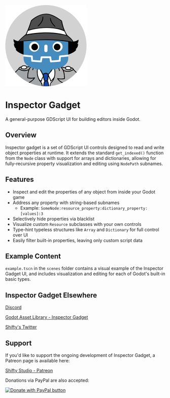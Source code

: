 ![](addons/inspector-gadget/icon.png)

# Inspector Gadget

A general-purpose GDScript UI for building editors inside Godot.

## Overview

Inspector gadget is a set of GDScript UI controls designed to read and write object properties at runtime. It extends the standard `get_indexed()` function from the `Node` class with support for arrays and dictionaries, allowing for fully-recursive property visualization and editing using `NodePath` subnames.

## Features

- Inspect and edit the properties of any object from inside your Godot game
- Address any property with string-based subnames
  - Example: `SomeNode:resource_property:dictionary_property:[values]:3`
- Selectively hide properties via blacklist
- Visualize custom `Resource` subclasses with your own controls
- Type-hint typeless structures like `Array` and `Dictionary` for full control over UI
- Easily filter built-in properties, leaving only custom script data

## Example Content

`example.tscn` in the `scenes` folder contains a visual example of the Inspector Gadget UI, and includes visualization and editing for each of Godot's built-in basic types.

## Inspector Gadget Elsewhere

[Discord](https://discord.gg/c72WBuG)

[Godot Asset Library - Inspector Gadget](https://godotengine.org/asset-library/asset/446)

[Shifty's Twitter](https://twitter.com/ShiftyAxel)

## Support

If you'd like to support the ongoing development of Inspector Gadget, a Patreon page is available here:

[Shifty Studio - Patreon](https://www.patreon.com/shifty_studio)

Donations via PayPal are also accepted:

[![Donate with PayPal button](https://www.paypalobjects.com/en_GB/i/btn/btn_donate_LG.gif)](https://www.paypal.com/cgi-bin/webscr?cmd=_s-xclick&hosted_button_id=D8FJ3RX3WSQJS&source=url)
